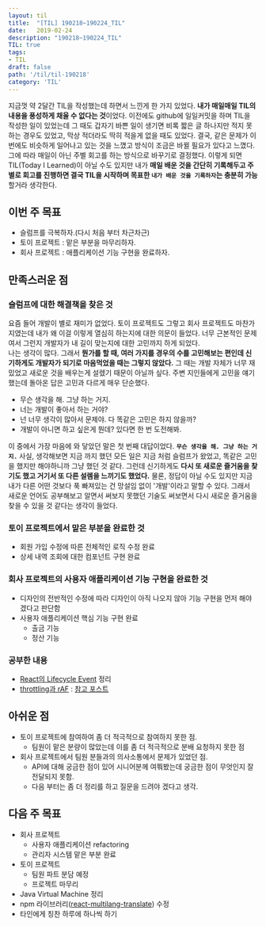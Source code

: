 ```yaml
---
layout: til
title:  "[TIL] 190218~190224_TIL"
date:   2019-02-24
description: "190218~190224_TIL"
TIL: true
tags:
- TIL
draft: false
path: '/til/til-190218'
category: 'TIL'
---
```


지금껏 약 2달간 TIL을 작성했는데 하면서 느낀게 한 가지 있었다. **내가 매일매일 TIL의 내용을 풍성하게 채울 수 없다는 것**이었다. 이전에도 github에 일일커밋을 하며 TIL을 작성한 일이 있었는데 그 때도 갑자기 바쁜 일이 생기면 비록 짧은 글 하나지만 적지 못하는 경우도 있었고, 막상 적더라도 딱히 적을게 없을 때도 있었다. 결국, 같은 문제가 이번에도 비슷하게 일어나고 있는 것을 느꼈고 방식이 조금은 바뀔 필요가 있다고 느꼈다.<br/>그에 따라 매일이 아닌 주별 회고를 하는 방식으로 바꾸기로 결정했다. 이렇게 되면 TIL(Today I Learned)이 아닐 수도 있지만 내가 **매일 배운 것을 간단히 기록해두고 주별로 회고를 진행하면 결국 TIL을 시작하며 목표한 `내가 배운 것을 기록하자`는 충분히 가능**할거라 생각한다.

## 이번 주 목표

- 슬럼프를 극복하자.(다시 처음 부터 차근차근)
- 토이 프로젝트 : 맡은 부분을 마무리하자.
- 회사 프로젝트 : 애플리케이션 기능 구현을 완료하자.

## 만족스러운 점

### 슬럼프에 대한 해결책을 찾은 것

요즘 들어 개발이 별로 재미가 없었다. 토이 프로젝트도 그렇고 회사 프로젝트도 마찬가지였는데 내가 왜 이걸 이렇게 열심히 하는지에 대한 의문이 들었다. 너무 근본적인 문제여서 그런지 개발자가 내 길이 맞는지에 대한 고민까지 하게 되었다.<br/> 나는 생각이 많다. 그래서 **뭔가를 할 때, 여러 가지를 경우의 수를 고민해보는 편인데 신기하게도 개발자가 되기로 마음먹었을 때는 그렇지 않았다.** 그 때는 개발 자체가 너무 재밌었고 새로운 것을 배우는게 설렜기 때문이 아닐까 싶다. 주변 지인들에게 고민을 얘기했는데 돌아온 답은 고민과 다르게 매우 단순했다.

- 무슨 생각을 해. 그냥 하는 거지.
- 너는 개발이 좋아서 하는 거야?
- 넌 너무 생각이 많아서 문제야. 다 똑같은 고민은 하지 않을까?
- 개발이 아니면 하고 싶은게 뭔데? 있다면 한 번 도전해봐.

이 중에서 가장 마음에 와 닿았던 말은 첫 번째 대답이었다. **`무슨 생각을 해. 그냥 하는 거지.`** 사실, 생각해보면 지금 까지 했던 모든 일은 지금 처럼 슬럼프가 왔었고, 똑같은 고민을 했지만 해야하니까 그냥 했던 것 같다. 그런데 신기하게도 **다시 또 새로운 즐거움을 찾기도 했고 거기서 또 다른 설렘을 느끼기도 했었다.** 물론, 정답이 아닐 수도 있지만 지금 내가 다른 어떤 것보다 푹 빠져있는 건 망설임 없이 '개발'이라고 말할 수 있다. 그래서 새로운 언어도 공부해보고 알면서 써보지 못했던 기술도 써보면서 다시 새로운 즐거움을 찾을 수 있을 것 같다는 생각이 들었다.

### 토이 프로젝트에서 맡은 부분을 완료한 것

- 회원 가입 수정에 따른 전체적인 로직 수정 완료
- 상세 내역 조회에 대한 컴포넌트 구현 완료

### 회사 프로젝트의 사용자 애플리케이션 기능 구현을 완료한 것

- 디자인의 전반적인 수정에 따라 디자인이 아직 나오지 않아 기능 구현을 먼저 해야겠다고 판단함
- 사용자 애플리케이션 핵심 기능 구현 완료
  - 출금 기능
  - 정산 기능

### 공부한 내용

- [React의 Lifecycle Event](https://github.com/Im-D/Dev-Docs/blob/master/React/React%EC%9D%98%20Lifecycle%20Event.md) 정리
- [throttling과 rAF](https://github.com/Im-D/Dev-Docs/blob/master/Javascript/throttling%EA%B3%BC%20rAF.md) : [참고 포스트](https://jbee.io/web/optimize-scroll-event/)

## 아쉬운 점

- 토이 프로젝트에 참여하여 좀 더 적극적으로 참여하지 못한 점.
  - 팀원이 맡은 분량이 많았는데 이를 좀 더 적극적으로 분배 요청하지 못한 점
- 회사 프로젝트에서 팀원 분들과의 의사소통에서 문제가 있었던 점.
  - API에 대해 궁금한 점이 있어 시니어분께 여쭤봤는데 궁금한 점이 무엇인지 잘 전달되지 못함.
  - 다음 부터는 좀 더 정리를 하고 질문을 드려야 겠다고 생각.

## 다음 주 목표

- 회사 프로젝트
  - 사용자 애플리케이션 refactoring
  - 관리자 시스템 맡은 부분 완료
- 토이 프로젝트
  - 팀원 파트 분담 예정
  - 프로젝트 마무리
- Java Virtual Machine 정리
- npm 라이브러리([react-multilang-translate](https://github.com/BKJang/react-multilang-translate)) 수정
- 타인에게 칭찬 하루에 하나씩 하기